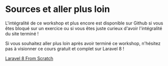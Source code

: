 # Sources et aller plus loin

L'intégralité de ce workshop et plus encore est disponible sur Github si vous êtes bloqué sur un exercice ou si vous êtes juste curieux d'avoir l'intégralité du site terminé !

[](https://github.com/Noubouille/laravel-workshop)

Si vous souhaitez aller plus loin après avoir terminé ce workshop, n'hésitez pas à visionner ce cours gratuit et complet sur Laravel 8 !

[Laravel 8 From Scratch](https://laracasts.com/series/laravel-8-from-scratch)